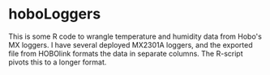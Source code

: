 # hoboLoggers
This is some R code to wrangle temperature and humidity data from Hobo's MX loggers. I have several deployed MX2301A loggers, and the exported file from HOBOlink formats the data in separate columns. The R-script pivots this to a longer format.